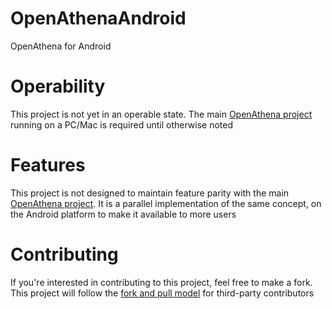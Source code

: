 # OpenAthenaAndroid
OpenAthena for Android

# Operability
This project is not yet in an operable state. The main [OpenAthena project](http://OpenAthena.com) running on a PC/Mac is required until otherwise noted

# Features
This project is not designed to maintain feature parity with the main [OpenAthena project](http://OpenAthena.com).
It is a parallel implementation of the same concept, on the Android platform to make it available
to more users

# Contributing
If you're interested in contributing to this project, feel free to make a fork. This project will
follow the [fork and pull model](https://reflectoring.io/github-fork-and-pull/) for third-party contributors 